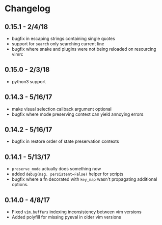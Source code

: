 # Changelog

## 0.15.1 - 2/4/18
* bugfix in escaping strings containing single quotes
* support for `search` only searching current line
* bugfix where snake and plugins were not being reloaded on resourcing vimrc

## 0.15.0 - 2/3/18
* python3 support

## 0.14.3 - 5/16/17
* make visual selection callback argument optional
* bugfix where mode preserving context can yield annoying errors

## 0.14.2 - 5/16/17
* bugfix in restore order of state preservation contexts

## 0.14.1 - 5/13/17
* `preserve_mode` actually does something now
* added `debug(msg, persistent=False)` helper for scripts
* bugfix where a fn decorated with `key_map` wasn't propagating additional options.

## 0.14.0 - 4/8/17
* Fixed `vim.buffers` indexing inconsistency between vim versions
* Added polyfill for missing pyeval in older vim versions
